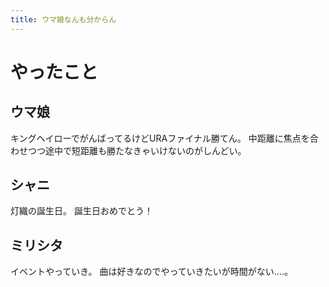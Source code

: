 ```yaml
---
title: ウマ娘なんも分からん
---
```


# やったこと

## ウマ娘

キングヘイローでがんばってるけどURAファイナル勝てん。
中距離に焦点を合わせつつ途中で短距離も勝たなきゃいけないのがしんどい。

## シャニ

灯織の誕生日。
誕生日おめでとう！

## ミリシタ

イベントやっていき。
曲は好きなのでやっていきたいが時間がない‥‥。
